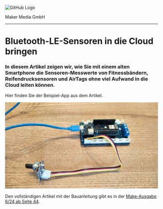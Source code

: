 ![GitHub Logo](http://www.heise.de/make/icons/make_logo.png)

Maker Media GmbH

***

#  Bluetooth-LE-Sensoren in die Cloud bringen

###  In diesem Artikel zeigen wir, wie Sie mit einem alten Smartphone die Sensoren-Messwerte von Fitnessbändern, Reifendrucksensoren und AirTags ohne viel Aufwand in die Cloud leiten können. 

Hier finden Sie der Beispiel-App aus dem Artikel.

![Picture](https://github.com/MakeMagazinDE/Bluetooth-LE-Sensoren-in-die-Cloud-bringen/blob/master/1719913099349.jpg) 

Den vollständigen Artikel mit der Bauanleitung gibt es in der [Make-Ausgabe 6/24 ab Seite 44](https://www.heise.de/ratgeber/Bluetooth-LE-Sensoren-in-die-Cloud-bringen-9992773).
